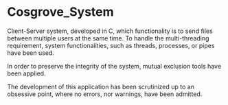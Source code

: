 # Cosgrove_System

Client-Server system, developed in C, which functionality is to send files between multiple users at the same time. To handle the multi-threading requirement, system functionalities, such as threads, processes, or pipes have been used.

In order to preserve the integrity of the system, mutual exclusion tools have been applied.

The development of this application has been scrutinized up to an obsessive point, where no errors, nor warnings, have been admitted.
